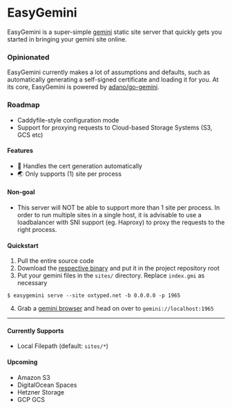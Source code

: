 # EasyGemini

EasyGemini is a super-simple [gemini](https://gemini.circumlunar.space/) static site server that quickly gets you started in bringing your gemini site online.

### Opinionated

EasyGemini currently makes a lot of assumptions and defaults, such as automatically generating a self-signed certificate and loading it for you. At its core, EasyGemini is powered by [adano/go-gemini](https://git.sr.ht/~adnano/go-gemini).

### Roadmap

- Caddyfile-style configuration mode
- Support for proxying requests to Cloud-based Storage Systems (S3, GCS etc)

#### Features
- 🔐 Handles the cert generation automatically
- 🌏 Only supports (1) site per process

#### Non-goal
- This server will NOT be able to support more than 1 site per process. In order to run multiple sites in a single host, it is advisable to use a loadbalancer with SNI support (eg. Haproxy) to proxy the requests to the right process.

#### Quickstart

1. Pull the entire source code
2. Download the [respective binary](https://github.com/oxtyped/easygemini/releases) and put it in the project repository root
3. Put your gemini files in the `sites/` directory. Replace `index.gmi` as necessary

```
$ easygemini serve --site oxtyped.net -b 0.0.0.0 -p 1965
```

4. Grab a [gemini browser](https://geminiquickst.art/) and head on over to `gemini://localhost:1965`

---

#### Currently Supports
- Local Filepath (default: `sites/*`)

#### Upcoming
- Amazon S3
- DigitalOcean Spaces
- Hetzner Storage
- GCP GCS
